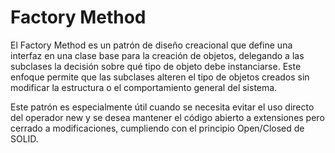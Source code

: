 # Factory Method

El Factory Method es un patrón de diseño creacional que define una interfaz en una clase base para la creación de objetos, delegando a las subclases la decisión sobre qué tipo de objeto debe instanciarse. Este enfoque permite que las subclases alteren el tipo de objetos creados sin modificar la estructura o el comportamiento general del sistema.

Este patrón es especialmente útil cuando se necesita evitar el uso directo del operador new y se desea mantener el código abierto a extensiones pero cerrado a modificaciones, cumpliendo con el principio Open/Closed de SOLID.
